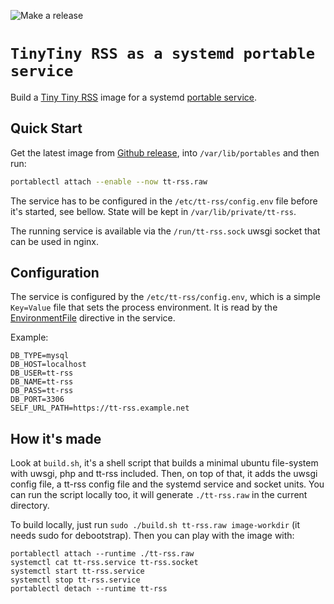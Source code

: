 ![Make a release](https://github.com/gdamjan/tt-rss-service/workflows/Make%20a%20release/badge.svg)

# `TinyTiny RSS as a systemd portable service`

Build a [Tiny Tiny RSS](https://tt-rss.org/) image for a systemd [portable service](https://systemd.io/PORTABLE_SERVICES/).

## Quick Start

Get the latest image from [Github release](https://github.com/gdamjan/tt-rss-service/releases/), into
`/var/lib/portables` and then run:

```sh
portablectl attach --enable --now tt-rss.raw
```

The service has to be configured in the `/etc/tt-rss/config.env` file before it's started, see bellow.
State will be kept in `/var/lib/private/tt-rss`.

The running service is available via the `/run/tt-rss.sock` uwsgi
socket that can be used in nginx.

## Configuration

The service is configured by the `/etc/tt-rss/config.env`, which is a simple `Key=Value` file that sets the process
environment. It is read by the [EnvironmentFile](https://www.freedesktop.org/software/systemd/man/systemd.exec.html#EnvironmentFile=)
directive in the service.

Example:
```
DB_TYPE=mysql
DB_HOST=localhost
DB_USER=tt-rss
DB_NAME=tt-rss
DB_PASS=tt-rss
DB_PORT=3306
SELF_URL_PATH=https://tt-rss.example.net
```


## How it's made

Look at `build.sh`, it's a shell script that builds a minimal ubuntu file-system with uwsgi, php and tt-rss included.
Then, on top of that, it adds the uwsgi config file, a tt-rss config file and the systemd service and socket units.
You can run the script locally too, it will generate `./tt-rss.raw` in the current directory.

To build locally, just run `sudo ./build.sh tt-rss.raw image-workdir` (it needs sudo for debootstrap). Then you can play
with the image with:

```
portablectl attach --runtime ./tt-rss.raw
systemctl cat tt-rss.service tt-rss.socket
systemctl start tt-rss.service
systemctl stop tt-rss.service
portablectl detach --runtime tt-rss
```
